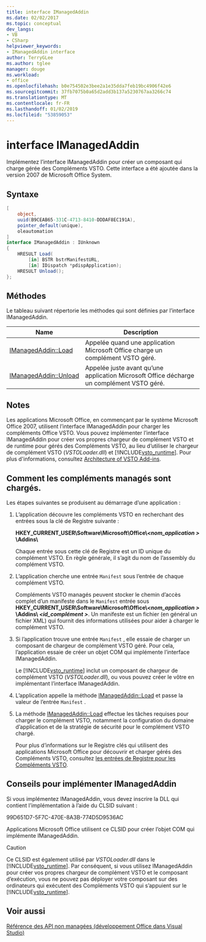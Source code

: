 ```yaml
---
title: interface IManagedAddin
ms.date: 02/02/2017
ms.topic: conceptual
dev_langs:
- VB
- CSharp
helpviewer_keywords:
- IManagedAddin interface
author: TerryGLee
ms.author: tglee
manager: douge
ms.workload:
- office
ms.openlocfilehash: b0e754502e3bee2a1e35dda7feb19bc4906f42e6
ms.sourcegitcommit: 37fb7075b0a65d2add3b137a5230767aa3266c74
ms.translationtype: MT
ms.contentlocale: fr-FR
ms.lasthandoff: 01/02/2019
ms.locfileid: "53859053"
---
```

# <a name="imanagedaddin-interface"></a>interface IManagedAddin
  Implémentez l’interface IManagedAddin pour créer un composant qui charge gérée des Compléments VSTO. Cette interface a été ajoutée dans la version 2007 de Microsoft Office System.  
  
## <a name="syntax"></a>Syntaxe  
  
```csharp
[  
    object,  
    uuid(B9CEAB65-331C-4713-8410-DDDAF8EC191A),  
    pointer_default(unique),  
    oleautomation  
]  
interface IManagedAddin : IUnknown  
{  
    HRESULT Load(  
        [in] BSTR bstrManifestURL,   
        [in] IDispatch *pdispApplication);  
    HRESULT Unload();  
};  
```  
  
## <a name="methods"></a>Méthodes  
 Le tableau suivant répertorie les méthodes qui sont définies par l’interface IManagedAddin.  
  
|Name|Description|  
|----------|-----------------|  
|[IManagedAddin::Load](../vsto/imanagedaddin-load.md)|Appelée quand une application Microsoft Office charge un complément VSTO géré.|  
|[IManagedAddin::Unload](../vsto/imanagedaddin-unload.md)|Appelée juste avant qu’une application Microsoft Office décharge un complément VSTO géré.|  
  
## <a name="remarks"></a>Notes  
 Les applications Microsoft Office, en commençant par le système Microsoft Office 2007, utilisent l’interface IManagedAddin pour charger les compléments Office VSTO. Vous pouvez implémenter l’interface IManagedAddin pour créer vos propres chargeur de complément VSTO et de runtime pour gérés des Compléments VSTO, au lieu d’utiliser le chargeur de complément VSTO (*VSTOLoader.dll*) et [!INCLUDE[vsto_runtime](../vsto/includes/vsto-runtime-md.md)]. Pour plus d'informations, consultez [Architecture of VSTO Add-ins](../vsto/architecture-of-vsto-add-ins.md).  
  
## <a name="how-managed-add-ins-are-loaded"></a>Comment les compléments managés sont chargés.  
 Les étapes suivantes se produisent au démarrage d’une application :  
  
1. L’application découvre les compléments VSTO en recherchant des entrées sous la clé de Registre suivante :  
  
    **HKEY_CURRENT_USER\Software\Microsoft\Office\\*\<nom_application >* \Addins\\**  
  
    Chaque entrée sous cette clé de Registre est un ID unique du complément VSTO. En règle générale, il s’agit du nom de l’assembly du complément VSTO.  
  
2. L’application cherche une entrée `Manifest` sous l’entrée de chaque complément VSTO.  
  
    Compléments VSTO managés peuvent stocker le chemin d’accès complet d’un manifeste dans le `Manifest` entrée sous **HKEY_CURRENT_USER\Software\Microsoft\Office\\_\<nom_application >_ \Addins\\  _\<id_complément >_**. Un manifeste est un fichier (en général un fichier XML) qui fournit des informations utilisées pour aider à charger le complément VSTO.  
  
3. Si l’application trouve une entrée `Manifest` , elle essaie de charger un composant de chargeur de complément VSTO géré. Pour cela, l’application essaie de créer un objet COM qui implémente l’interface IManagedAddin.  
  
    Le [!INCLUDE[vsto_runtime](../vsto/includes/vsto-runtime-md.md)] inclut un composant de chargeur de complément VSTO (*VSTOLoader.dll*), ou vous pouvez créer le vôtre en implémentant l’interface IManagedAddin.  
  
4. L’application appelle la méthode [IManagedAddin::Load](../vsto/imanagedaddin-load.md) et passe la valeur de l’entrée `Manifest` .  
  
5. La méthode [IManagedAddin::Load](../vsto/imanagedaddin-load.md) effectue les tâches requises pour charger le complément VSTO, notamment la configuration du domaine d’application et de la stratégie de sécurité pour le complément VSTO chargé.  
  
   Pour plus d’informations sur le Registre clés qui utilisent des applications Microsoft Office pour découvrir et charger gérés des Compléments VSTO, consultez [les entrées de Registre pour les Compléments VSTO](../vsto/registry-entries-for-vsto-add-ins.md).  
  
## <a name="guidance-to-implement-imanagedaddin"></a>Conseils pour implémenter IManagedAddin  
 Si vous implémentez IManagedAddin, vous devez inscrire la DLL qui contient l’implémentation à l’aide du CLSID suivant :  
  
 99D651D7-5F7C-470E-8A3B-774D5D9536AC  
  
 Applications Microsoft Office utilisent ce CLSID pour créer l’objet COM qui implémente IManagedAddin.  
  
> [!CAUTION]  
>  Ce CLSID est également utilisé par *VSTOLoader.dll* dans le [!INCLUDE[vsto_runtime](../vsto/includes/vsto-runtime-md.md)]. Par conséquent, si vous utilisez IManagedAddin pour créer vos propres chargeur de complément VSTO et le composant d’exécution, vous ne pouvez pas déployer votre composant sur des ordinateurs qui exécutent des Compléments VSTO qui s’appuient sur le [!INCLUDE[vsto_runtime](../vsto/includes/vsto-runtime-md.md)].  
  
## <a name="see-also"></a>Voir aussi  
 [Référence des API non managées &#40;développement Office dans Visual Studio&#41;](../vsto/unmanaged-api-reference-office-development-in-visual-studio.md)  
